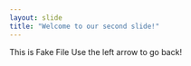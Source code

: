 ```yaml
---
layout: slide
title: "Welcome to our second slide!"
---
```

This is Fake File
Use the left arrow to go back!
